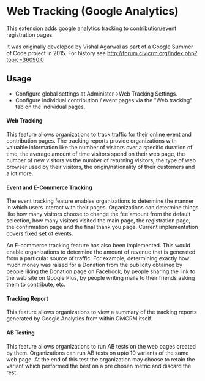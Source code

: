 # Web Tracking (Google Analytics)
This extension adds google analytics tracking to contribution/event registration pages.

It was originally developed by Vishal Agarwal as part of a Google Summer of Code project in 2015. For history see http://forum.civicrm.org/index.php?topic=36090.0

## Usage

* Configure global settings at Administer->Web Tracking Settings.
* Configure individual contribution / event pages via the "Web tracking" tab on the individual pages.

#### Web Tracking

This feature allows organizations to track traffic for their online event and contribution pages. The tracking reports provide organizations with valuable information like the number of visitors over a specific duration of time, the average amount of time visitors spend on their web page, the number of new visitors vs the number of returning visitors, the type of web browser used by their visitors, the origin/nationality of their customers and a lot more.

#### Event and E-Commerce Tracking

The event tracking feature enables organizations to determine the manner in which users interact with their pages. Organizations can determine things like how many visitors choose to change the fee amount from the default selection, how many visitors visited the main page, the registration page, the confirmation page and the final thank you page. Current implementation covers fixed set of events.

An E-commerce tracking feature has also been implemented. This would enable organizations to determine the amount of revenue that is generated from a particular source of traffic. For example, determining exactly how much money was raised for a Donation from the publicity obtained by people liking the Donation page on Facebook, by people sharing the link to the web site on Google Plus, by people writing mails to their friends asking them to contribute, etc. 

#### Tracking Report

This feature allows organizations to view a summary of the tracking reports generated by Google Analytics from within CiviCRM itself.

#### AB Testing

This feature allows organizations to run AB tests on the web pages created by them. Organizations can run AB tests on upto 10 variants of the same web page. At the end of this test the organization may choose to retain the variant which performed the best on a pre chosen metric and discard the rest.
